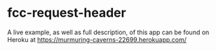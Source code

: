 # fcc-request-header

A live example, as well as full description, of this app can be found on Heroku at https://murmuring-caverns-22699.herokuapp.com/
